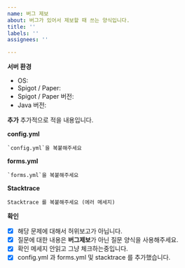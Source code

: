 ```yaml
---
name: 버그 제보
about: 버그가 있어서 제보할 때 쓰는 양식입니다.
title: ''
labels: ''
assignees: ''

---
```


**서버 환경**
 - OS: 
 - Spigot / Paper:
 - Spigot / Paper 버전:
 - Java 버전:

**추가**
추가적으로 적을 내용입니다.

**config.yml**
```
`config.yml`을 복붙해주세요
```

**forms.yml**
```
`forms.yml`을 복붙해주세요
```

**Stacktrace**
```
Stacktrace 를 복붙해주세요 (에러 메세지)
```

**확인**
 - [x] 해당 문제에 대해서 허위보고가 아닙니다.
 - [x] 질문에 대한 내용은 **버그제보**가 아닌 질문 양식을 사용해주세요.
 - [x] 확인 메세지 안읽고 그냥 체크하는중입니다.
 - [x] config.yml 과 forms.yml 및 stacktrace 를 추가했습니다.
